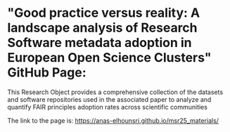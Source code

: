 # "Good practice versus reality: A landscape analysis of Research Software metadata adoption in European Open Science Clusters" GitHub Page:

This Research Object provides a comprehensive collection of the datasets and software repositories used in the associated paper to analyze and quantify FAIR principles adoption rates across scientific communities

The link to the page is: https://anas-elhounsri.github.io/msr25_materials/

